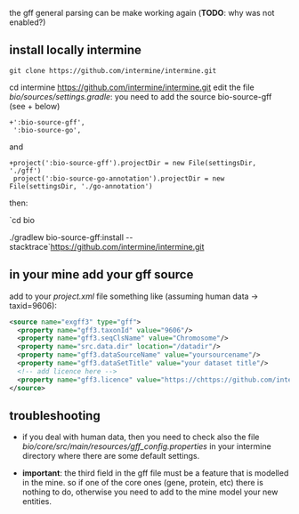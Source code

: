 the gff general parsing can be make working again (**TODO**: why was not enabled?)


<h2> install locally intermine </h2>

```
git clone https://github.com/intermine/intermine.git 
```
cd intermine
https://github.com/intermine/intermine.git
edit the file *bio/sources/settings.gradle*: you need to add the source bio-source-gff (see + below)

```
+':bio-source-gff',
 ':bio-source-go',
```
and 
```
+project(':bio-source-gff').projectDir = new File(settingsDir, './gff')
 project(':bio-source-go-annotation').projectDir = new File(settingsDir, './go-annotation')
```
then:

`cd bio

./gradlew bio-source-gff:install --stacktrace`https://github.com/intermine/intermine.git

<h2> in your mine add your gff source </h2>

add to your *project.xml* file something like (assuming human data -> taxid=9606): 

```xml
<source name="exgff3" type="gff">
  <property name="gff3.taxonId" value="9606"/>
  <property name="gff3.seqClsName" value="Chromosome"/>
  <property name="src.data.dir" location="/datadir"/>
  <property name="gff3.dataSourceName" value="yoursourcename"/>
  <property name="gff3.dataSetTitle" value="your dataset title"/>
  <!-- add licence here -->
  <property name="gff3.licence" value="https://chttps://github.com/intermine/intermine.gitreativecommons.org/licenses/by-sa/3.0/" />
</source>
```
<h2> troubleshooting </h2>

* if you deal with human data, then you need to check also the file
*bio/core/src/main/resources/gff_config.properties*
in your intermine directory
where there are some default settings.


* **important**: the third field in the gff file must be a feature that is modelled in the mine. 
so if one of the core ones (gene, protein, etc) there is nothing to do, otherwise you need to add to the mine model your new entities.




